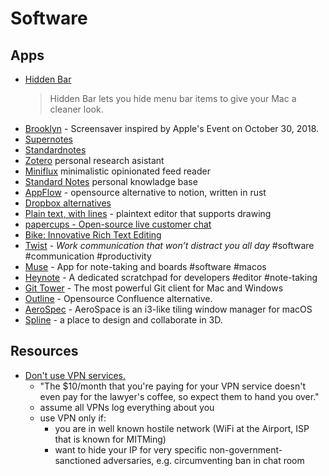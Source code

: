 # Software

## Apps

- [Hidden Bar](https://github.com/dwarvesf/hidden)
  > Hidden Bar lets you hide menu bar items to give your Mac a cleaner look.
- [Brooklyn](https://github.com/pedrommcarrasco/Brooklyn) - Screensaver inspired by Apple's Event on October 30, 2018.
- [Supernotes](https://supernotes.app/)
- [Standardnotes](https://standardnotes.com)
- [Zotero](https://www.zotero.org) personal research asistant
- [Miniflux](Miniflux) minimalistic opinionated feed reader
- [Standard Notes](https://standardnotes.com) personal knowladge base
- [AppFlow](https://www.appflowy.io/) - opensource alternative to notion, written in rust
- [Dropbox alternatives](https://brandur.org/fragments/dropbox-alternatives)
- [Plain text, with lines](https://news.ycombinator.com/item?id=31637910) - plaintext editor that supports drawing
- [papercups - Open-source live customer chat](https://github.com/papercups-io/papercups)
- [Bike: Innovative Rich Text Editing](https://www.hogbaysoftware.com/posts/bike-rich-text/)
- [Twist](https://twist.com/home) - _Work communication that won’t distract you all day_ #software #communication #productivity
- [Muse](https://museapp.com/) - App for note-taking and boards #software #macos
- [Heynote](https://heynote.com) - A dedicated scratchpad for developers #editor #note-taking
- [Git Tower](https://www.git-tower.com/mac) - The most powerful Git client for Mac and Windows
- [Outline](https://www.getoutline.com) - Opensource Confluence alternative.
- [AeroSpec](https://github.com/nikitabobko/AeroSpace) - AeroSpace is an i3-like tiling window manager for macOS
- [Spline](https://spline.design) - a place to design and collaborate in 3D.

## Resources

- [Don't use VPN services.](https://gist.github.com/joepie91/5a9909939e6ce7d09e29)
  - "The $10/month that you're paying for your VPN service doesn't even pay for the lawyer's coffee, so expect them to hand you over."
  - assume all VPNs log everything about you
  - use VPN only if:
    - you are in well known hostile network (WiFi at the Airport, ISP that is known for MITMing)
    - want to hide your IP for very specific non-government-sanctioned adversaries, e.g. circumventing ban in chat room

